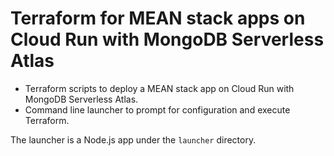 # Terraform for MEAN stack apps on Cloud Run with MongoDB Serverless Atlas

- Terraform scripts to deploy a MEAN stack app on Cloud Run with MongoDB
Serverless Atlas.
- Command line launcher to prompt for configuration and execute Terraform.

The launcher is a Node.js app under the `launcher` directory.
